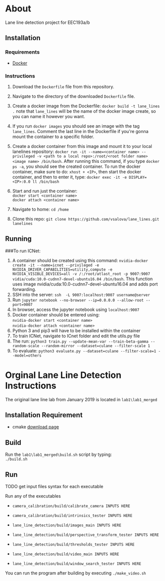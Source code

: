 # About

Lane line detection project for EEC193a/b

## Installation

### Requirements

* [Docker](https://www.docker.com/get-started)

### Instructions

1. Download the `Dockerfile` file from this repository.

2. Navigate to the directory of the downloaded `Dockerfile` file.

3. Create a docker image from the Dockerfile: `docker build -t lane_lines .` note that `lane_lines` will be the name of the docker image create, so you can name it however you want.
 
4. If you run `docker images` you should see an image with the tag `lane_lines`. Comment the last line in the Dockerfile if you're gonna mount the container to a specific folder. 

4. Create a docker container from this image and mount it to your local lanelines repository: `docker run -it --name=<container name> --privileged -v <path to a local repo>:/root/<root folder name> <image name> /bin/bash`. After running this command, if you type `docker ps -a`, you should see the created container. To run the docker container, make sure to do: `xhost + <IP>`, then start the docker container, and then to enter it, type: `docker exec -it -e DISPLAY=<IP>:0.0 ll /bin/bash`

5. Start and run just the container:  
`docker start <container name>`  
`docker attach <container name>`

6. Navigate to home: `cd /home`

7. Clone this repo: `git clone https://github.com/vsalova/lane_lines.git lanelines`

## Running

###To run ICNet:

1. A container should be created using this command: `nvidia-docker create -it --name=icnet --privileged -e NVIDIA_DRIVER_CAPABILITIES=utility,compute -e NVIDIA_VISIBLE_DEVICES=all -v /:/root/atlast_root -p 9007:9007 vidia/cuda:10.0-cudnn7-devel-ubuntu16.04 /bin/bash`. This function uses image nvidia/cuda:10.0-cudnn7-devel-ubuntu16.04 and adds port forwarding.
2. SSH into the server: `ssh  -L 9007:localhost:9007 username@server`
3. Run `jupyter notebook --no-browser --ip=0.0.0.0 --allow-root --port=9007`
3. In browser, access the jupyter notebook using `localhost:9007`
4. Docker container should be entered using:  
`nvidia-docker start <container name>`  
`nvidia-docker attach <container name>`
5. Python 3 and pip3 will have to be installed within the container
6. To train ICNet, navigate to ICnet folder and edit the utils.py file
7. The run: `python3 train.py --update-mean-var --train-beta-gamma --random-scale --random-mirror --dataset=culane --filter-scale 1`
8. To evaluate: `python3 evaluate.py --dataset=culane --filter-scale=1 --model=others`


# Orginal Lane Line Detection Instructions

The original lane line lab from January 2019 is located in `lab1\lab1_merged`

## Installation Requirement

* cmake [download page](https://cmake.org/download/)


## Build

Run the `lab1\lab1_merged\build.sh` script by typing:  
`./build.sh`

## Run

TODO get input files syntax for each executable

Run any of the executables

* `camera_calibration/build/calibrate_camera INPUTS HERE`
* `camera_calibration/build/intrinsics_tester INPUTS HERE`

* `lane_line_detection/build/images_main INPUTS HERE`
* `lane_line_detection/build/perspective_transform_tester INPUTS HERE`
* `lane_line_detection/build/thresholds_tester INPUTS HERE`
* `lane_line_detection/build/video_main INPUTS HERE`
* `lane_line_detection/build/window_search_tester INPUTS HERE`

You can run the program after building by executing `./make_video.sh` 

